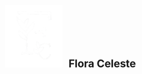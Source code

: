 <div style="display: flex; align-items: center;">
  <h1 style="margin: 0;"><img src="Codigo/Img/logo.svg" alt="Logo Flora Celeste" style="margin-right: 10px;"> Flora Celeste</h1>
</div>
